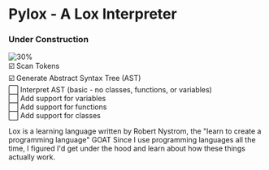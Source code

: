 # Pylox - A Lox Interpreter
### Under Construction
![30%](https://progress-bar.xyz/30?title=Progress) <br/>
:ballot_box_with_check: Scan Tokens <br/>
:ballot_box_with_check: Generate Abstract Syntax Tree (AST) <br/>
:white_large_square: Interpret AST (basic - no classes, functions, or variables) <br/>
:white_large_square: Add support for variables <br/>
:white_large_square: Add support for functions <br/>
:white_large_square: Add support for classes <br/>

Lox is a learning language written by Robert Nystrom, the "learn to create a programming language" GOAT
Since I use programming languages all the time, I figured I'd get under the hood and learn about how these things actually work.
